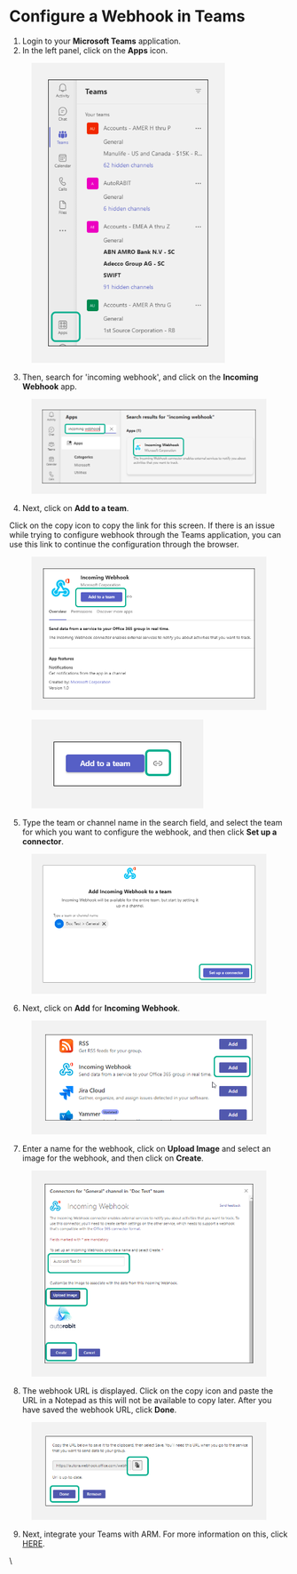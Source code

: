 # Configure a Webhook in Teams

1. Login to your **Microsoft Teams** application.
2. In the left panel, click on the **Apps** icon.

<figure><img src="../../../../../.gitbook/assets/image (1010).png" alt="" width="349"><figcaption></figcaption></figure>

3. Then, search for 'incoming webhook', and click on the **Incoming Webhook** app.

<figure><img src="../../../../../.gitbook/assets/image (1011).png" alt=""><figcaption></figcaption></figure>

4. Next, click on **Add to a team**.

Click on the copy icon to copy the link for this screen. If there is an issue while trying to configure webhook through the Teams application, you can use this link to continue the configuration through the browser.

<figure><img src="../../../../../.gitbook/assets/image (1012).png" alt="" width="563"><figcaption></figcaption></figure>

<figure><img src="../../../../../.gitbook/assets/image (1013).png" alt=""><figcaption></figcaption></figure>

5. Type the team or channel name in the search field, and select the team for which you want to configure the webhook, and then click **Set up a connector**.

<figure><img src="../../../../../.gitbook/assets/image (1014).png" alt="" width="563"><figcaption></figcaption></figure>

6. Next, click on **Add** for **Incoming Webhook**.

<figure><img src="../../../../../.gitbook/assets/image (1015).png" alt=""><figcaption></figcaption></figure>

7. Enter a name for the webhook, click on **Upload Image** and select an image for the webhook, and then click on **Create**.

<figure><img src="../../../../../.gitbook/assets/image (1016).png" alt="" width="530"><figcaption></figcaption></figure>

8. The webhook URL is displayed. Click on the copy icon and paste the URL in a Notepad as this will not be available to copy later. After you have saved the webhook URL, click **Done**.

<figure><img src="../../../../../.gitbook/assets/image (1017).png" alt=""><figcaption></figcaption></figure>

9. Next, integrate your Teams with ARM. For more information on this, click [HERE](https://knowledgebase.autorabit.com/product-guides/arm/troubleshoot/how-tos/notifications-mail-server-settings).

\
